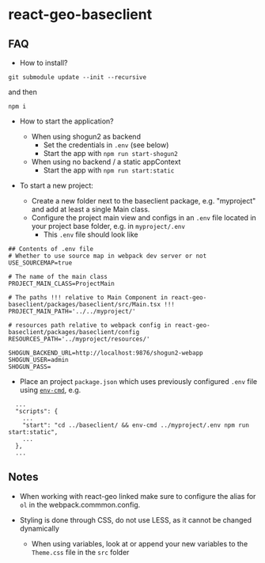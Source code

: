# react-geo-baseclient #

## FAQ

* How to install?

`git submodule update --init --recursive`

and then

`npm i`

* How to start the application?

  * When using shogun2 as backend
    * Set the credentials in `.env` (see below)
    * Start the app with `npm run start-shogun2`
  * When using no backend / a static appContext
    * Start the app with `npm run start:static`

* To start a new project:
  * Create a new folder next to the baseclient package, e.g. "myproject" and add at least a single Main class.
  * Configure the project main view and configs in an `.env` file located in your project base folder, e.g. in `myproject/.env`
    * This `.env` file should look like
```
## Contents of .env file
# Whether to use source map in webpack dev server or not
USE_SOURCEMAP=true

# The name of the main class
PROJECT_MAIN_CLASS=ProjectMain

# The paths !!! relative to Main Component in react-geo-baseclient/packages/baseclient/src/Main.tsx !!!
PROJECT_MAIN_PATH='../../myproject/'

# resources path relative to webpack config in react-geo-baseclient/packages/baseclient/config
RESOURCES_PATH='../myproject/resources/'

SHOGUN_BACKEND_URL=http://localhost:9876/shogun2-webapp
SHOGUN_USER=admin
SHOGUN_PASS=
```
  * Place an project `package.json` which uses previously configured `.env` file using [`env-cmd`](https://www.npmjs.com/package/env-cmd), e.g.
```
  ...
  "scripts": {
    ...
    "start": "cd ../baseclient/ && env-cmd ../myproject/.env npm run start:static",
    ...
  },
  ...
```

## Notes

* When working with react-geo linked make sure to configure the alias for `ol`
  in the webpack.commmon.config.

* Styling is done through CSS, do not use LESS, as it cannot be changed dynamically
  * When using variables, look at or append your new variables to the `Theme.css` file in the `src` folder
